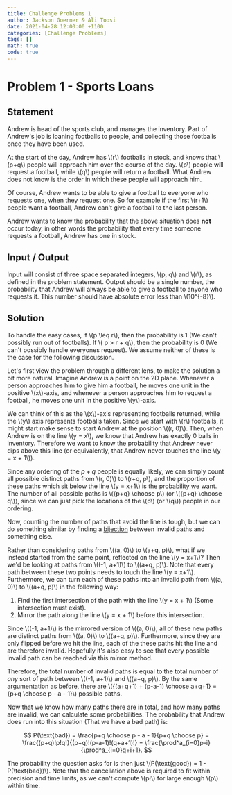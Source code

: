 ```yaml
---
title: Challenge Problems 1
author: Jackson Goerner & Ali Toosi
date: 2021-04-28 12:00:00 +1100
categories: [Challenge Problems]
tags: []
math: true
code: true
---
```


# Problem 1 - Sports Loans

## Statement

Andrew is head of the sports club, and manages the inventory.
Part of Andrew's job is loaning footballs to people, and collecting those footballs once they have been used.

At the start of the day, Andrew has \\(r\\) footballs in stock, and knows that \\(p+q\\) people will approach him over the course of the day. \\(p\\) people will request a football, while \\(q\\) people will return a football. What Andrew does not know is the order in which these people will approach him.

Of course, Andrew wants to be able to give a football to everyone who requests one, when they request one. So for example if the first \\(r+1\\) people want a football, Andrew can't give a football to the last person.

Andrew wants to know the probability that the above situation does **not** occur today, in other words the probability that every time someone requests a football, Andrew has one in stock.

## Input / Output

Input will consist of three space separated integers, \\(p, q\\) and \\(r\\), as defined in the problem statement.
Output should be a single number, the probability that Andrew will always be able to give a football to anyone who requests it. This number should have absolute error less than \\(10^{-8}\\).

## Solution

To handle the easy cases, if \\(p \leq r\\), then the probability is 1 (We can't possibly run out of footballs). If \\( p > r + q\\), then the probability is 0 (We can't possibly handle everyones request). We assume neither of these is the case for the following discussion.

Let's first view the problem through a different lens, to make the solution a bit more natural.
Imagine Andrew is a point on the 2D plane. Whenever a person approaches him to give him a football, he moves one unit in the positive \\(x\\)-axis, and whenever a person approaches him to request a football, he moves one unit in the positive \\(y\\)-axis. 

We can think of this as the \\(x\\)-axis representing footballs returned, while the \\(y\\) axis represents footballs taken.
Since we start with \\(r\\) footballs, it might start make sense to start Andrew at the position \\((r, 0)\\). Then, when Andrew is on the line \\(y = x\\), we know that Andrew has exactly 0 balls in inventory. Therefore we want to know the probability that Andrew never dips above this line (or equivalently, that Andrew never touches the line \\(y = x + 1\\)).

Since any ordering of the $p+q$ people is equally likely, we can simply count all possible distinct paths from \\(r, 0)\\) to \\(r+q, p\\), and the proportion of these paths which sit below the line \\(y = x+1\\) is the probability we want. The number of all possible paths is \\({p+q} \choose p\\) (or \\({p+q} \choose q\\)), since we can just pick the locations of the \\(p\\) (or \\(q\\)) people in our ordering.

Now, counting the number of paths that avoid the line is tough, but we can do something similar by finding a [bijection](https://www.wikiwand.com/en/Bijection) between invalid paths and something else.

Rather than considering paths from \\((a, 0)\\) to \\(a+q, p)\\), what if we instead started from the same point, reflected on the line \\(y = x+1\\)? Then we'd be looking at paths from \\((-1, a+1)\\) to \\((a+q, p)\\). Note that every path between these two points needs to touch the line \\(y = x+1\\). Furthermore, we can turn each of these paths into an invalid path from \\((a, 0)\\) to \\((a+q, p)\\) in the following way:

1. Find the first intersection of the path with the line \\(y = x + 1\\) (Some intersection must exist).
2. Mirror the path along the line \\(y = x + 1\\) before this intersection.

Since \\((-1, a+1)\\) is the mirrored version of \\((a, 0)\\), all of these new paths are distinct paths from \\((a, 0)\\) to \\((a+q, p)\\). Furthermore, since they are only flipped before we hit the line, each of the these paths hit the line and are therefore invalid. Hopefully it's also easy to see that every possible invalid path can be reached via this mirror method.

Therefore, the total number of invalid paths is equal to the total number of *any* sort of path between \\((-1, a+1)\\) and \\((a+q, p)\\). By the same argumentation as before, there are \\({(a+q+1) + (p-a-1) \choose a+q+1} = {p+q \choose p - a - 1}\\) possible paths.

Now that we know how many paths there are in total, and how many paths are invalid, we can calculate some probabilities.
The probability that Andrew does run into this situation (That we have a bad path) is:

$$
    P(\text{bad}) = \frac{p+q \choose p - a - 1}{p+q \choose p} = \frac{(p+q)!p!q!}{(p+q)!(p-a-1)!(q+a+1)!} = \frac{\prod^a_{i=0}p-i}{\prod^a_{i=0}q+i+1}.
$$

The probability the question asks for is then just \\(P(\text{good}) = 1 - P(\text{bad})\\). Note that the cancellation above is required to fit within precision and time limits, as we can't compute \\(p!\\) for large enough \\(p\\) within time.
